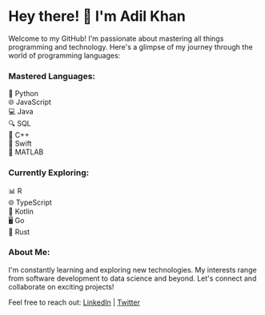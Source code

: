 # Hey there! 👋 I'm Adil Khan

Welcome to my GitHub! I'm passionate about mastering all things programming and technology. Here's a glimpse of my journey through the world of programming languages:

### Mastered Languages:
🚀 Python  
🌐 JavaScript  
💻 Java  
🔍 SQL  
🔧 C++  
📱 Swift  
🔢 MATLAB  

### Currently Exploring:
📊 R  
🌐 TypeScript  
🧪 Kotlin  
🖥️ Go  
🔵 Rust  

### About Me:
I'm constantly learning and exploring new technologies. My interests range from software development to data science and beyond. Let's connect and collaborate on exciting projects!

Feel free to reach out: [LinkedIn](https://www.linkedin.com/in/adilkhan) | [Twitter](https://twitter.com/adilkhan_dev)
